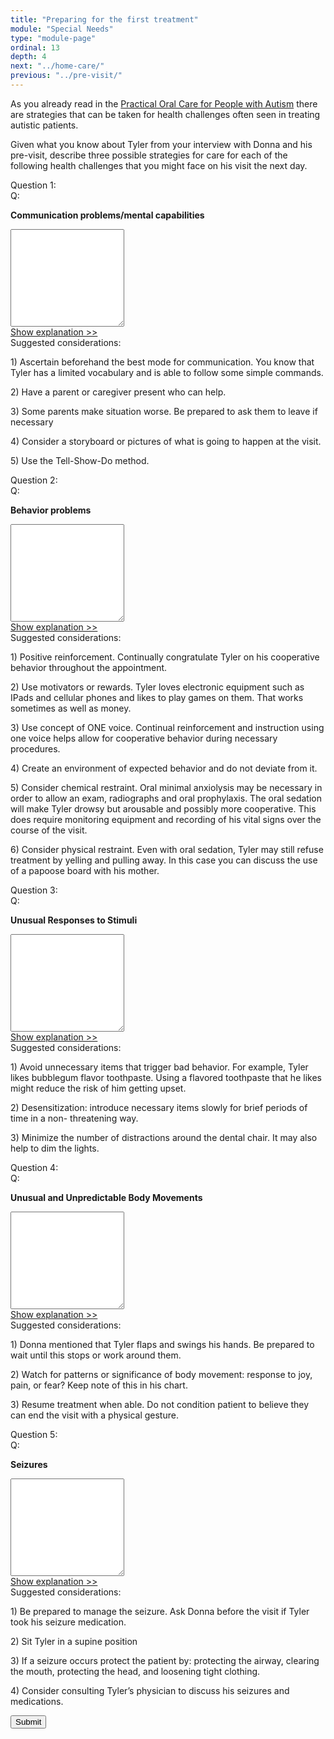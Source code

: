 ```yaml
---
title: "Preparing for the first treatment"
module: "Special Needs"
type: "module-page"
ordinal: 13
depth: 4
next: "../home-care/"
previous: "../pre-visit/"
---
```

<form method="post" action="."><div class="pageblock"><p>As you already read in the <a href="http://ccnmtl.columbia.edu/projects/pass/SpecialNeeds_Mod5/POCAutism.pdf" target="_blank"> Practical Oral Care for People with Autism</a> there are strategies that can be taken for health challenges often seen in treating autistic patients. </p>
<p>Given what you know about Tyler from your interview with Donna and his pre-visit, describe three possible strategies for care for each of the following health challenges that you might face on his visit the next day.</p>
</div><div class="pageblock mod5-previsit">







  


<div class="cases"><div class="casetitle">Question 1:</div><div class="casecontent"><div class="casequestion"><div class="casequestion-text clearfix"><div class="q-mod5">Q:</div><div class="question-text"><p><strong>Communication problems/mental capabilities</strong></p></div></div><textarea rows="10" name="question155" class="form-control"></textarea></div><div class="casesanswerdisplay clearfix"><a href="#q155" class="moretoggle">Show explanation &gt;&gt;</a><div id="q155" class="toggleable"><div class="casequestionexplanation"><div class="casequestionexplanationheader">Suggested considerations:</div><p>1) Ascertain beforehand the best mode for communication.  You know that Tyler has a limited vocabulary and is able to follow some simple commands.</p><p>2) Have a parent or caregiver present who can help. </p><p>3) Some parents make situation worse. Be prepared to ask them to leave if necessary</p><p>4) Consider a storyboard or pictures of what is going to happen at the visit.</p><p>5) Use the Tell-Show-Do method.  </p></div></div></div></div></div>

  


<div class="cases"><div class="casetitle">Question 2:</div><div class="casecontent"><div class="casequestion"><div class="casequestion-text clearfix"><div class="q-mod5">Q:</div><div class="question-text"><p><strong>Behavior problems</strong></p></div></div><textarea rows="10" name="question156" class="form-control"></textarea></div><div class="casesanswerdisplay clearfix"><a href="#q156" class="moretoggle">Show explanation &gt;&gt;</a><div id="q156" class="toggleable"><div class="casequestionexplanation"><div class="casequestionexplanationheader">Suggested considerations:</div><p>1) Positive reinforcement. Continually congratulate Tyler on his cooperative behavior throughout the appointment.  </p><p>2) Use motivators or rewards.  Tyler loves electronic equipment such as IPads and cellular phones and likes to play games on them. That works sometimes as well as money.  </p><p>3) Use concept of ONE voice.  Continual reinforcement and instruction using one voice helps allow for cooperative behavior during necessary procedures.  </p><p>4) Create an environment of expected behavior and do not deviate from it.</p><p>5) Consider chemical restraint.  Oral minimal anxiolysis may be necessary in order to allow an exam, radiographs and oral prophylaxis.  The oral sedation will make Tyler drowsy but arousable and possibly more cooperative.  This does require monitoring equipment and recording of his vital signs over the course of the visit.   </p><p>6) Consider physical restraint.  Even with oral sedation, Tyler may still refuse treatment by yelling and pulling away.  In this case you can discuss the use of a papoose board with his mother.  </p></div></div></div></div></div>

  


<div class="cases"><div class="casetitle">Question 3:</div><div class="casecontent"><div class="casequestion"><div class="casequestion-text clearfix"><div class="q-mod5">Q:</div><div class="question-text"><p><strong>Unusual Responses to Stimuli</strong></p></div></div><textarea rows="10" name="question157" class="form-control"></textarea></div><div class="casesanswerdisplay clearfix"><a href="#q157" class="moretoggle">Show explanation &gt;&gt;</a><div id="q157" class="toggleable"><div class="casequestionexplanation"><div class="casequestionexplanationheader">Suggested considerations:</div><p>1) Avoid unnecessary items that trigger bad behavior.  For example, Tyler likes bubblegum flavor toothpaste.  Using a flavored toothpaste that he likes might reduce the risk of him getting upset.  </p><p>2) Desensitization: introduce necessary items slowly for brief periods of time in a non-    threatening way.</p><p>3) Minimize the number of distractions around the dental chair.  It may also help to dim the lights.  </p></div></div></div></div></div>

  


<div class="cases"><div class="casetitle">Question 4:</div><div class="casecontent"><div class="casequestion"><div class="casequestion-text clearfix"><div class="q-mod5">Q:</div><div class="question-text"><p><strong>Unusual and Unpredictable Body Movements</strong></p></div></div><textarea rows="10" name="question158" class="form-control"></textarea></div><div class="casesanswerdisplay clearfix"><a href="#q158" class="moretoggle">Show explanation &gt;&gt;</a><div id="q158" class="toggleable"><div class="casequestionexplanation"><div class="casequestionexplanationheader">Suggested considerations:</div><p>1) Donna mentioned that Tyler flaps and swings his hands.  Be prepared to wait until this stops or work around them. </p><p>2) Watch for patterns or significance of body movement: response to joy, pain, or fear?  Keep note of this in his chart.  </p><p>3) Resume treatment when able.  Do not condition patient to believe they can end the visit with a physical gesture.</p></div></div></div></div></div>

  


<div class="cases"><div class="casetitle">Question 5:</div><div class="casecontent"><div class="casequestion"><div class="casequestion-text clearfix"><div class="q-mod5">Q:</div><div class="question-text"><p><strong>Seizures</strong></p></div></div><textarea rows="10" name="question159" class="form-control"></textarea></div><div class="casesanswerdisplay clearfix"><a href="#q159" class="moretoggle">Show explanation &gt;&gt;</a><div id="q159" class="toggleable"><div class="casequestionexplanation"><div class="casequestionexplanationheader">Suggested considerations:</div><p>1) Be prepared to manage the seizure.  Ask Donna before the visit if Tyler took his seizure medication.</p><p>2) Sit Tyler in a supine position</p><p>3) If a seizure occurs protect the patient by: protecting the airway, clearing the mouth, protecting the head, and loosening tight clothing. </p><p>4) Consider consulting Tyler’s physician to discuss his seizures and medications.</p></div></div></div></div></div>



  <script src="/media/quizblock/js/quizshow.js"></script>



</div><input class="btn btn-info btn-submit-section" type="submit" value="Submit"></form>